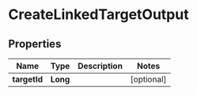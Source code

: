 

# CreateLinkedTargetOutput


## Properties

Name | Type | Description | Notes
------------ | ------------- | ------------- | -------------
**targetId** | **Long** |  |  [optional]



